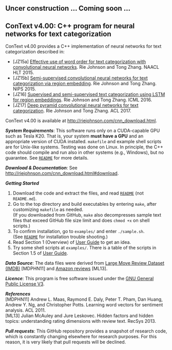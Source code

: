 ## Uncer construction ... Coming soon ...

## ConText v4.00: C++ program for neural networks for text categorization
ConText v4.00 provides a C++ implementation of neural networks for text categorization described in:    
* [JZ15a] [Effective use of word order for text categorization with convolutional neural networks](https://aclweb.org/anthology/N/N15/N15-1011.pdf).   Rie Johnson and Tong Zhang.  NAACL HLT 2015.    
* [JZ15b] [Semi-supervised convolutional neural networks for text categorization via region embedding](https://papers.nips.cc/paper/5849-semi-supervised-convolutional-neural-networks-for-text-categorization-via-region-embedding).  Rie Johnson and Tong Zhang.  NIPS 2015.  
* [JZ16] [Supervised and semi-supervised text categorization using LSTM for region embeddings](http://proceedings.mlr.press/v48/johnson16.pdf).  Rie Johnson and Tong Zhang.  ICML 2016.   
* [JZ17] [Deep pyramid convolutional neural networks for text categorization](http://riejohnson.com/paper/dpcnn-acl17.pdf).  Rie Johnson and Tong Zhang.  ACL 2017.   

ConText v4.00 is available at http://riejohnson.com/cnn_download.html. 

**_System Requirements_**: This software runs only on a CUDA-capable GPU such as Tesla K20.  That is, your system **must have a GPU** and an appropriate version of CUDA installed.  `makefile` and example shell scripts are for Unix-like systems.  Testing was done on Linux.  In principle, the C++ code should compile and run also in other systems (e.g., Windows), but no guarantee.  See [`README`](README) for more details. 

**_Download & Documentation_**: See http://riejohnson.com/cnn_download.html#download.  

**_Getting Started_**
1. Download the code and extract the files, and read [`README`](README) (not `README.md`).  
2. Go to the top directory and build executables by entering `make`, after customizing `makefile` as needed.  
  (If you downloaded from GitHub, `make` also decompresses sample text files that exceed GitHub file size limit 
   and does `chmod +x` on shell scripts.) 
3. To confirm installation, go to `examples/` and enter `./sample.sh`.  
  (See [`README`](README) for installation trouble shooting.) 
4. Read Section 1 (Overview) of [User Guide](http://riejohnson.com/software/conText-v4-ug.pdf) to get an idea. 
5. Try some shell scripts at `examples/`.  There is a table of the scripts in Section 1.5 of 
[User Guide](http://riejohnson.com/software/conText-v4-ug.pdf). 

**_Data Source_**: The data files were derived from [Large Move Review Dataset (IMDB)](http://ai.stanford.edu/~amaas/data/sentiment/) 
[MDPHN11] and [Amazon reviews](http://snap.stanford.edu/data/web-Amazon.html) [ML13]. 

**_Licence_**: This program is free software issued under the [GNU General Public License V3](http://www.gnu.org/copyleft/gpl.html). 

**_References_**   
[MDPHN11] Andrew L. Maas, Raymond E. Daly, Peter T. Pham, Dan Huang, Andrew Y. Ng, and Christopher Potts.  Learning word vectors for sentiment analysis.  ACL 2011.   
[ML13] Julian McAuley and Jure Leskovec.  Hidden factors and hidden topics: understanding rating dimensions with review text.  RecSys 2013.   

**_Pull requests_**: This GitHub repository provides a snapshot of research code, which is constantly changing elsewhere for research purposes.  For this reason, it is very likely that pull requests will be declined. 

